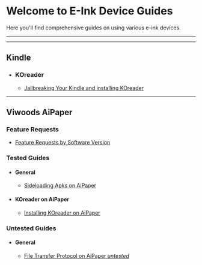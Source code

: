 # Welcome to E-Ink Device Guides
Here you'll find comprehensive guides on using various e-ink devices.

______________________________________________________________________________________
______________________________________________________________________________________

## Kindle
- ### KOreader
    - [Jailbreaking Your Kindle and installing KOreader](./kindle/koreader-jailbreak-setup.md)

______________________________________________________________________________________

## Viwoods AiPaper
### Feature Requests
- [Feature Requests by Software Version](./viwoods/aipaper/FeatureRequests.md)

### Tested Guides
- #### General
    - [Sideloading Apks on AiPaper](Sideloading_APKs_on_AiPaper.md)

- #### KOreader on AiPaper
    - [Installing KOreader on AiPaper](./viwoods/aipaper/Installing_KOreader_on_AiPaper.md)

### Untested Guides
- #### General
    - [File Transfer Protocol on AiPaper *untested*](./viwoods/aipaper/FTPonAiPaper.md)
